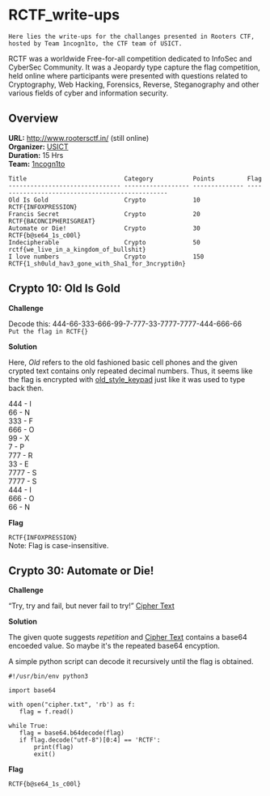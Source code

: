 # RCTF_write-ups

`Here lies the write-ups for the challanges presented in Rooters CTF, hosted by Team 1ncogn1to, the CTF team of USICT.`

RCTF was a worldwide Free-for-all competition dedicated to InfoSec and CyberSec Community. It was a Jeopardy type capture the flag competition, held online where participants were presented with questions related to Cryptography, Web Hacking, Forensics, Reverse, Steganography and other various fields of cyber and information security.


## Overview

**URL:** http://www.rootersctf.in/ (still online)<br>
**Organizer:** <a href="http://www.ipu.ac.in/usict">USICT</a><br>
**Duration:** 15 Hrs<br>
**Team:** <a href="https://ctftime.org/team/51783">1ncogn1to</a><br>

```
Title                           Category           Points         Flag
------------------------------- ------------------ -------------- ------------------------------------------------
Old Is Gold                     Crypto             10             RCTF{INFOXPRESSION}
Francis Secret                  Crypto             20             RCTF{BACONCIPHERISGREAT}
Automate or Die!                Crypto             30             RCTF{b@se64_1s_c00l}
Indecipherable                  Crypto             50             rctf{we_live_in_a_kingdom_of_bullshit}
I love numbers                	Crypto             150            RCTF{1_sh0uld_hav3_gone_with_Sha1_for_3ncrypti0n}
```


## Crypto 10: Old Is Gold

**Challenge**

Decode this: 444-66-333-666-99-7-777-33-7777-7777-444-666-66<br>
`Put the flag in RCTF{}`

**Solution**

Here, _Old_ refers to the old fashioned basic cell phones and the given crypted text contains only repeated decimal numbers. Thus, it seems like the flag is encrypted with [old_style_keypad](writeupfiles/nokia-keypad.png) just like it was used to type back then.

444 - I  
66 - N  
333 - F  
666 - O  
99 - X  
7 - P  
777 - R  
33 - E  
7777 - S  
7777 - S  
444 - I  
666 - O  
66 - N  

**Flag**

`RCTF{INFOXPRESSION}`<br>
Note: Flag is case-insensitive.


## Crypto 30: Automate or Die!

**Challenge**

 “Try, try and fail, but never fail to try!”
 [Cipher Text](writeupfiles/cipher.txt)
 
 **Solution**
 
 The given quote suggests _repetition_ and [Cipher Text](writeupfiles/cipher.txt) contains a base64 encoeded value. So maybe it's the repeated base64 encyption.
 
 A simple python script can decode it recursively until the flag is obtained.
 ```
 #!/usr/bin/env python3

import base64

with open("cipher.txt", 'rb') as f:
    flag = f.read()

while True:
    flag = base64.b64decode(flag)
    if flag.decode("utf-8")[0:4] == 'RCTF':
        print(flag)
        exit()
```

**Flag**

`RCTF{b@se64_1s_c00l}`


